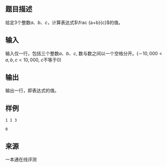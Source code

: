 ## 题目描述

给定$3$个整数$a、b、c$，计算表达式$\frac {a+b}{c}$的值。

## 输入

输入仅一行，包括三个整数$a、b、c$, 数与数之间以一个空格分开。($－10,000 < a,b,c < 10,000$, $c$不等于$0$)

## 输出

输出一行，即表达式的值。

## 样例

```input1
1 1 3
```

```output1
0
```


 ## 来源

 一本通在线评测 